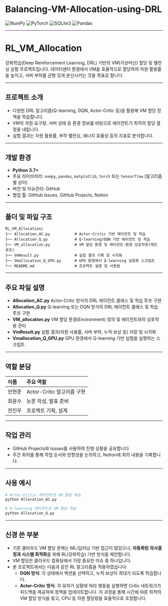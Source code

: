 # Balancing-VM-Allocation-using-DRL

![NumPy](https://img.shields.io/badge/numpy-013243?style=for-the-badge&logo=numpy&logoColor=white)
![PyTorch](https://img.shields.io/badge/pytorch-EE4C2C?style=for-the-badge&logo=pytorch&logoColor=white)
![SQLite3](https://img.shields.io/badge/sqlite3-003B57?style=for-the-badge&logo=sqlite&logoColor=white)
![Pandas](https://img.shields.io/badge/pandas-150458?style=for-the-badge&logo=pandas&logoColor=white)

---

# RL_VM_Allocation

강화학습(Deep Reinforcement Learning, DRL) 기반의 VM(가상머신) 할당 및 밸런싱 실험 프로젝트입니다.
데이터센터 환경에서 VM을 효율적으로 할당하여 자원 활용률을 높이고, 서버 부하를 균형 있게 분산시키는 것을 목표로 합니다.

---

## 프로젝트 소개

- 다양한 DRL 알고리즘(Q-learning, DQN, Actor-Critic 등)을 활용해 VM 할당 정책을 학습합니다.
- VM의 자원 요구량, 서버 상태 등 환경 정보를 바탕으로 에이전트가 최적의 할당 결정을 내립니다.
- 실험 결과는 자원 활용률, 부하 밸런싱, 에너지 효율성 등의 지표로 분석합니다.

---

## 개발 환경

- **Python 3.7+**
- 주요 라이브러리: `numpy`, `pandas`, `matplotlib`, `torch` 또는 `tensorflow` (알고리즘별 상이)
- 버전 및 이슈관리: GitHub
- 협업 툴: GitHub Issues, GitHub Projects, Notion

---

## 폴더 및 파일 구조

```
RL_VM_Allocation/
├── Allocation_AC.py           # Actor-Critic 기반 에이전트 및 학습
├── Allocation_Q.py            # Q-learning/DQN 기반 에이전트 및 학습
├── VM_allocation.py           # VM 할당 환경 및 에이전트-환경 상호작용(메인 루프)
├── VmResult.py                # 실험 결과 기록 및 시각화
├── Vmallocation_Q_GPU.py      # GPU 환경에서 Q-learning 실험용 스크립트
└── README.md                  # 프로젝트 설명 및 사용법
```


---

## 주요 파일 설명

- **Allocation_AC.py**
Actor-Critic 방식의 DRL 에이전트 클래스 및 학습 루프 구현
- **Allocation_Q.py**
Q-learning 또는 DQN 방식의 DRL 에이전트 클래스 및 학습 루프 구현
- **VM_allocation.py**
VM 할당 환경(Environment) 정의 및 에이전트와의 상호작용 관리
- **VmResult.py**
실험 결과(자원 사용률, 서버 부하, 누적 보상 등) 저장 및 시각화
- **Vmallocation_Q_GPU.py**
GPU 환경에서 Q-learning 기반 실험을 실행하는 스크립트

---

## 역할 분담

| 이름 | 주요 역할 |
| :-- | :-- |
| 안현준 | Actor-Critic 알고리즘 구현 |
| 최윤수 | 논문 작성, 발표 준비|
| 전진우 | 프로젝트 기획, 설계|


---

## 작업 관리

- GitHub Projects와 Issues를 사용하여 진행 상황을 공유합니다.
- 주간 회의를 통해 작업 순서와 방향성을 논의하고, Notion에 회의 내용을 기록합니다.

---

## 사용 예시

```bash
# Actor-Critic 에이전트로 VM 할당 학습
python Allocation_AC.py

# Q-learning 에이전트로 VM 할당 학습
python Allocation_Q.py
```


---

## 신경 쓴 부분

- 기존 클라우드 VM 할당 문제는 ML/딥러닝 기반 접근이 많았으나,
**자동화된 의사결정과 시스템 최적화**를 위해 RL(강화학습) 기반 방식을 제안합니다.
- VM 할당은 클라우드 컴퓨팅에서 가장 중요한 이슈 중 하나입니다.
- 본 프로젝트에서는 다음과 같은 RL 알고리즘을 적용하였습니다:
    - **DQN 방식**: 각 상태에서 액션을 선택하고, 누적 보상이 최대가 되도록 학습합니다.
    - **Actor-Critic 방식**: 각 유저가 상황에 따라 행동을 실행하면 Critic 네트워크가 피드백을 제공하여 정책을 업데이트합니다. 이 과정을 통해 시간에 따른 최적의 VM 할당 방식을 찾고, CPU 등 자원 할당량을 효율적으로 조정합니다.
